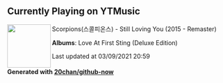 ## Currently Playing on YTMusic

[<img align="left" width="100" src="https://lh3.googleusercontent.com/J3jQ_ihOG_Xv-owzuFZwZFkaanqCCQSZVWspZ8g43DN_QXEzsiRx9YTCZA1sSaagwlegIj-V_XDX-fM">](https://music.youtube.com/watch?v=a7tyaQcXDNU)

Scorpions(스콜피온스) - Still Loving You (2015 - Remaster)

**Albums**: Love At First Sting (Deluxe Edition)

Last updated at 03/09/2021 20:59

#### Generated with [20chan/github-now](https://github.com/20chan/github-now)


<!--
**20chan/20chan** is a ✨ _special_ ✨ repository because its `README.md` (this file) appears on your GitHub profile.

Here are some ideas to get you started:

- 🔭 I’m currently working on ...
- 🌱 I’m currently learning ...
- 👯 I’m looking to collaborate on ...
- 🤔 I’m looking for help with ...
- 💬 Ask me about ...
- 📫 How to reach me: ...
- 😄 Pronouns: ...
- ⚡ Fun fact: ...
-->
